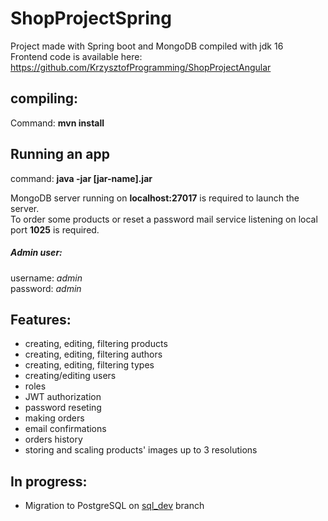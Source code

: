 # ShopProjectSpring
Project made with Spring boot and MongoDB compiled with jdk 16  
Frontend code is available here: https://github.com/KrzysztofProgramming/ShopProjectAngular

## compiling:
Command: **mvn install**

## Running an app
command: **java -jar [jar-name].jar**

MongoDB server running on **localhost:27017** is required to launch the server.  
To order some products or reset a password mail service listening on local port **1025** is required.

##### Admin user:
username: *admin*  
password: *admin*

## Features:
- creating, editing, filtering products
- creating, editing, filtering authors 
- creating, editing, filtering types
- creating/editing users
- roles
- JWT authorization
- password reseting
- making orders
- email confirmations
- orders history
- storing and scaling products' images up to 3 resolutions

## In progress:
- Migration to PostgreSQL on [sql_dev](https://github.com/KrzysztofProgramming/ShopProjectSpring/tree/sql_dev) branch
